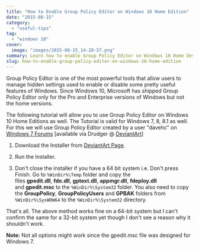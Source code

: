 ```yaml
---
title: "How to Enable Group Policy Editor on Windows 10 Home Edition"
date: "2015-08-15"
category: 
  - "useful-tips"
tag: 
  - "windows 10"
cover: 
  image: "images/2015-08-15_14-20-57.png"
summary: Learn how to enable Group Policy Editor on Windows 10 Home Desktop.
slug: how-to-enable-group-policy-editor-on-windows-10-home-edition
---
```


Group Policy Editor is one of the most powerful tools that allow users to manage hidden settings used to enable or disable some pretty useful features of Windows. Since Windows 10, Microsoft has shipped Group Policy Editor only for the Pro and Enterprise versions of Windows but not the home versions.

The following tutorial will allow you to use Group Policy Editor on Windows 10 Home Editions as well. The Tutorial is valid for Windows 7, 8, 8.1 as well. For this we will use Group Policy Editor created by a user "davehc" on [Windows 7 Forums](http://www.w7forums.com/threads/install-gpedit-on-win-7-home-editions.10839/) \[available via Drudger @ [DeviantArt](http://drudger.deviantart.com/art/Add-GPEDIT-msc-215792914)\]

1. Download the Installer from [DeviantArt Page](http://drudger.deviantart.com/art/Add-GPEDIT-msc-215792914).

2. Run the Installer.

3. Don't close the installer if you have a 64 bit system i.e. Don't press Finish. Go to `%WinDir%\Temp` folder and copy the files **gpedit.dll**, **fde.dll**, **gptext.dll**, **appmgr.dll**, **fdeploy.dll** and **gpedit.msc** to the `%WinDir%\System32` folder. You also need to copy the **GroupPolicy**, **GroupPolicyUsers** and **GPBAK** folders from `%WinDir%\SysWOW64` to the `%WinDir%\System32` directory.

That's all. The above method works fine on a 64-bit system but I can't confirm the same for a 32-bit system yet though I don't see a reason why it shouldn't work.

**Note:** Not all options might work since the gpedit.msc file was designed for Windows 7.
